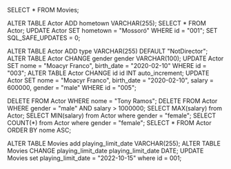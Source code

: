 SELECT * FROM Movies;

ALTER TABLE Actor
ADD hometown VARCHAR(255);
SELECT * FROM Actor;
UPDATE Actor SET hometown = "Mossoró" WHERE id = "001";
SET SQL_SAFE_UPDATES = 0;

ALTER TABLE Actor ADD type VARCHAR(255) DEFAULT "NotDirector";
ALTER TABLE Actor CHANGE gender gender VARCHAR(100);
UPDATE Actor SET nome = "Moacyr Franco", birth_date = "2020-02-10" 
WHERE id = "003";
ALTER TABLE Actor CHANGE id id INT auto_increment;
UPDATE Actor
SET nome = "Moacyr Franco", birth_date = "2020-02-10", salary = 600000,
gender = "male" WHERE id = "005";

DELETE FROM Actor WHERE nome = "Tony Ramos";
DELETE FROM Actor WHERE gender = "male" AND salary > 1000000;
SELECT MAX(salary) from Actor;
SELECT MIN(salary) from Actor where gender = "female";
SELECT COUNT(*) from Actor where gender = "female";
SELECT * FROM Actor ORDER BY nome ASC;

ALTER TABLE Movies add playing_limit_date VARCHAR(255);
ALTER TABLE Movies CHANGE playing_limit_date playing_limit_date DATE;
UPDATE Movies set playing_limit_date = "2022-10-15" where id = 001;